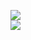 [![](https://img.shields.io/badge/Made%20With-Github%20Spray-lightgrey.svg?style=for-the-badge&logo=github)](https://github.com/Annihil/github-spray#2696)  
[![](https://i.imgur.com/2DrTn0Z.gif)](https://github.com/Annihil/github-spray)
